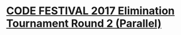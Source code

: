 # [CODE FESTIVAL 2017 Elimination Tournament Round 2 (Parallel)](https://atcoder.jp/contests/cf17-tournament-round2-open)
